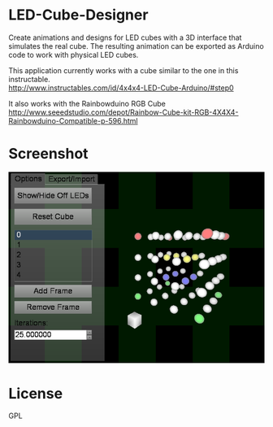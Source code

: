 # LED-Cube-Designer
Create animations and designs for LED cubes with a 3D interface that simulates the real cube. The resulting
animation can be exported as Arduino code to work with physical LED cubes.

This application currently works with a cube similar to the one in this instructable. <br />
http://www.instructables.com/id/4x4x4-LED-Cube-Arduino/#step0

It also works with the Rainbowduino RGB Cube <br />
http://www.seeedstudio.com/depot/Rainbow-Cube-kit-RGB-4X4X4-Rainbowduino-Compatible-p-596.html

# Screenshot
![Screenshot](/screenshot.png?raw=true)

# License
GPL
